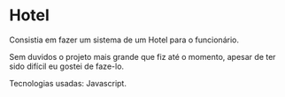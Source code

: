 # Hotel

Consistia em fazer um sistema de um Hotel para o funcionário. 

 Sem duvidos o projeto mais grande que fiz até o momento, apesar de ter sido difícil eu gostei de faze-lo.

 Tecnologias usadas: Javascript.
